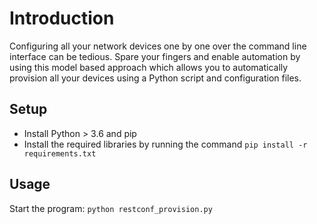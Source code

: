 # Introduction
Configuring all your network devices one by one over the command line interface can be tedious. Spare your fingers and enable automation by using this model based approach which allows you to automatically provision all your devices using a Python script and configuration files.

## Setup
- Install Python > 3.6 and pip
- Install the required libraries by running the command `pip install -r requirements.txt`

## Usage
Start the program:
`python restconf_provision.py`
